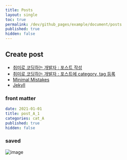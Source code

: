 ```yaml
---
title: Posts
layout: single
toc: true
permalink: /dev/github_pages/example/document/posts
published: true
hidden: false
---
```




## Create post

- [취미로 코딩하는 개발자 : 포스트 작성](https://devinlife.com/howto%20github%20pages/first-post/)
- [취미로 코딩하는 개발자 : 포스트에 category, tag 등록](https://devinlife.com/howto%20github%20pages/category-tag/#1-%ED%8F%AC%EC%8A%A4%ED%8A%B8-%EA%B8%80%EC%97%90-category%EC%99%80-tags-%EB%93%B1%EB%A1%9D%ED%95%98%EA%B8%B0)
- [Minimal Mistakes](https://mmistakes.github.io/minimal-mistakes/docs/posts/)
- [Jekyll](https://jekyllrb.com/docs/posts/)

### front matter

```yml
date: 2021-01-01
title: post_A_1
categories: cat_A
published: true
hidden: false
```

### saved

![image](https://user-images.githubusercontent.com/92285528/143201693-6cf3e85f-d9f3-483d-8288-c9015ac8d408.png)
